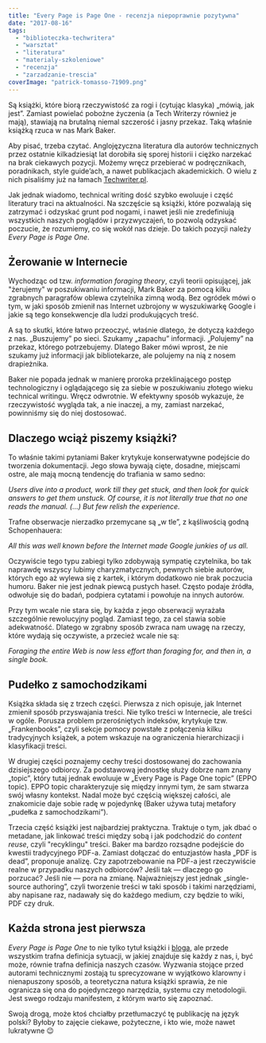 ```yaml
---
title: "Every Page is Page One - recenzja niepoprawnie pozytywna"
date: "2017-08-16"
tags:
  - "biblioteczka-techwritera"
  - "warsztat"
  - "literatura"
  - "materialy-szkoleniowe"
  - "recenzja"
  - "zarzadzanie-trescia"
coverImage: "patrick-tomasso-71909.png"
---
```


Są książki, które biorą rzeczywistość za rogi i (cytując klasyka) „mówią, jak
jest”. Zamiast powielać pobożne życzenia (a Tech Writerzy również je mają),
stawiają na brutalną niemal szczerość i jasny przekaz. Taką właśnie książką
rzuca w nas Mark Baker.

Aby pisać, trzeba czytać. Anglojęzyczna literatura dla autorów technicznych
przez ostatnie kilkadziesiąt lat dorobiła się sporej historii i ciężko narzekać
na brak ciekawych pozycji. Możemy wręcz przebierać w podręcznikach, poradnikach,
style guide’ach, a nawet publikacjach akademickich. O wielu z nich pisaliśmy już
na łamach [Techwriter.pl](http://techwriter.pl/tag/literatura/).

Jak jednak wiadomo, technical writing dość szybko ewoluuje i część literatury
traci na aktualności. Na szczęście są książki, które pozwalają się zatrzymać i
odzyskać grunt pod nogami, i nawet jeśli nie zredefiniują wszystkich naszych
poglądów i przyzwyczajeń, to pozwolą odzyskać poczucie, że rozumiemy, co się
wokół nas dzieje. Do takich pozycji należy _Every Page is Page One_.

## Żerowanie w Internecie

Wychodząc od tzw. _information foraging theory_, czyli teorii opisującej, jak
"żerujemy" w poszukiwaniu informacji, Mark Baker za pomocą kilku zgrabnych
paragrafów oblewa czytelnika zimną wodą. Bez ogródek mówi o tym, w jaki sposób
zmienił nas Internet uzbrojony w wyszukiwarkę Google i jakie są tego
konsekwencje dla ludzi produkujących treść.

A są to skutki, które łatwo przeoczyć, właśnie dlatego, że dotyczą każdego z
nas. „Buszujemy” po sieci. Szukamy „zapachu” informacji. „Polujemy” na przekaz,
którego potrzebujemy. Dlatego Baker mówi wprost, że nie szukamy już informacji
jak bibliotekarze, ale polujemy na nią z nosem drapieżnika.

Baker nie popada jednak w manierę proroka przeklinającego postęp technologiczny
i oglądającego się za siebie w poszukiwaniu złotego wieku technical writingu.
Wręcz odwrotnie. W efektywny sposób wykazuje, że rzeczywistość wygląda tak, a
nie inaczej, a my, zamiast narzekać, powinniśmy się do niej dostosować.

## Dlaczego wciąż piszemy książki?

To właśnie takimi pytaniami Baker krytykuje konserwatywne podejście do tworzenia
dokumentacji. Jego słowa bywają cięte, dosadne, miejscami ostre, ale mają mocną
tendencję do trafiania w samo sedno:

_Users dive into a product, work till they get stuck, and then look for quick
answers to get them unstuck. Of course, it is not literally true that no one
reads the manual. (…) But few relish the experience._

Trafne obserwacje nierzadko przemycane są „w tle”, z kąśliwością godną
Schopenhauera:

_All this was well known before the Internet made Google junkies of us all._

Oczywiście tego typu zabiegi tylko zdobywają sympatię czytelnika, bo tak
naprawdę wszyscy lubimy charyzmatycznych, pewnych siebie autorów, których ego aż
wylewa się z kartek, i którym dodatkowo nie brak poczucia humoru. Baker nie jest
jednak piewcą pustych haseł. Często podaje źródła, odwołuje się do badań,
podpiera cytatami i powołuje na innych autorów.

Przy tym wcale nie stara się, by każda z jego obserwacji wyrażała szczególnie
rewolucyjny pogląd. Zamiast tego, za cel stawia sobie adekwatność. Dlatego w
zgrabny sposób zwraca nam uwagę na rzeczy, które wydają się oczywiste, a
przecież wcale nie są:

_Foraging the entire Web is now less effort than foraging for, and then in, a
single book._

## Pudełko z samochodzikami

Książka składa się z trzech części. Pierwsza z nich opisuje, jak Internet
zmienił sposób przyswajania treści. Nie tylko treści w Internecie, ale treści w
ogóle. Porusza problem przerośniętych indeksów, krytykuje tzw. „Frankenbooks”,
czyli sekcje pomocy powstałe z połączenia kilku tradycyjnych książek, a potem
wskazuje na ograniczenia hierarchizacji i klasyfikacji treści.

W drugiej części poznajemy cechy treści dostosowanej do zachowania dzisiejszego
odbiorcy. Za podstawową jednostkę służy dobrze nam znany „topic”, który tutaj
jednak ewoluuje w „Every Page is Page One topic” (EPPO topic). EPPO topic
charakteryzuje się między innymi tym, że sam stwarza swój własny kontekst. Nadal
może być częścią większej całości, ale znakomicie daje sobie radę w pojedynkę
(Baker używa tutaj metafory „pudełka z samochodzikami”).

Trzecia część książki jest najbardziej praktyczna. Traktuje o tym, jak dbać o
metadane, jak linkować treści między sobą i jak podchodzić do _content reuse_,
czyli "recyklingu" treści. Baker ma bardzo rozsądne podejście do kwestii
tradycyjnego PDF-a. Zamiast dołączać do entuzjastów hasła „PDF is dead”,
proponuje analizę. Czy zapotrzebowanie na PDF-a jest rzeczywiście realne w
przypadku naszych odbiorców? Jeśli tak — dlaczego go porzucać? Jeśli nie — pora
na zmianę. Najważniejszy jest jednak „single-source authoring”, czyli tworzenie
treści w taki sposób i takimi narzędziami, aby napisane raz, nadawały się do
każdego medium, czy będzie to wiki, PDF czy druk.

## Każda strona jest pierwsza

_Every Page is Page One_ to nie tylko tytuł książki i
[bloga](http://everypageispageone.com), ale przede wszystkim trafna definicja
sytuacji, w jakiej znajduje się każdy z nas, i, być może, równie trafna
definicja naszych czasów. Wyzwania stojące przed autorami technicznymi zostają
tu sprecyzowane w wyjątkowo klarowny i nienapuszony sposób, a teoretyczna natura
książki sprawia, że nie ogranicza się ona do pojedynczego narzędzia, systemu czy
metodologii. Jest swego rodzaju manifestem, z którym warto się zapoznać.

Swoją drogą, może ktoś chciałby przetłumaczyć tę publikację na język polski?
Byłoby to zajęcie ciekawe, pożyteczne, i kto wie, może nawet lukratywne 😉

